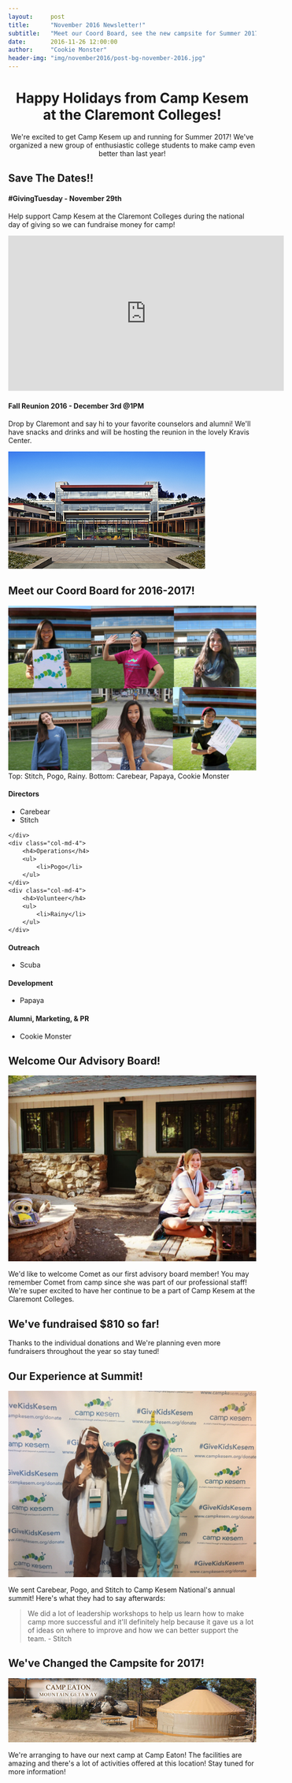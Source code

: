 ```yaml
---
layout:     post
title:      "November 2016 Newsletter!"
subtitle:   "Meet our Coord Board, see the new campsite for Summer 2017, and more!"
date:       2016-11-26 12:00:00
author:     "Cookie Monster"
header-img: "img/november2016/post-bg-november-2016.jpg"
---
```


<h1 style="text-align: center;">Happy Holidays from Camp Kesem at the Claremont Colleges!</h1>
<p style="text-align: center;">We're excited to get Camp Kesem up and running for Summer 2017! We've organized a new group of enthusiastic college students to make camp even better than last year!</p>

<div class="green-box">
    <h2 class="section-heading">Save The Dates!!</h2>
    <div class="row">
        <div class="col-md-6">
            <h4>#GivingTuesday - November 29th</h4>
            <p>Help support Camp Kesem at the Claremont Colleges during the national day of giving so we can fundraise money for camp!</p>
            <iframe width="560" height="315" src="https://www.youtube.com/embed/fLcAnQ3LNzM" frameborder="0" allowfullscreen></iframe>
        </div>
        <div class="col-md-6">
            <h4>Fall Reunion 2016 - December 3rd @1PM</h4>
            <p>Drop by Claremont and say hi to your favorite counselors and alumni! We'll have snacks and drinks and will be hosting the reunion in the lovely Kravis Center.</p>
            <img src="/img/november2016/kravis-cube.jpg">
        </div>
    </div>
</div>

<h2 class="section-heading">Meet our Coord Board for 2016-2017!</h2>
<img src="/img/november2016/coordboard.jpg">
<span class="caption text-muted">Top: Stitch, Pogo, Rainy. Bottom: Carebear, Papaya, Cookie Monster</span>
<div class="row">
    <div class="col-md-4">
        <h4>Directors</h4>
        <ul>
            <li>Carebear</li>
            <li>Stitch</li>
        </ul>
        
    </div>
    <div class="col-md-4">
        <h4>Operations</h4>
        <ul>
            <li>Pogo</li>
        </ul>
    </div>
    <div class="col-md-4">
        <h4>Volunteer</h4>
        <ul>
            <li>Rainy</li>
        </ul>
    </div>
</div>
<div class="row">
    <div class="col-md-4">
        <h4>Outreach</h4>
        <ul>
            <li>Scuba</li>
        </ul>
    </div>
    <div class="col-md-4">
        <h4>Development</h4>
        <ul>
            <li>Papaya</li>
        </ul>
    </div>
    <div class="col-md-4">
        <h4>Alumni, Marketing, & PR</h4>
        <ul>
            <li>Cookie Monster</li>
        </ul>
    </div>
</div>

<div class="row">
    <div class="col-md-7 green-box">
        <h2 class="section-heading">Welcome Our Advisory Board!</h2>
        <div class="row">
                <img src="/img/november2016/comet-advisory-board.jpg">
        </div>
        <p>We'd like to welcome Comet as our first advisory board member! You may remember Comet from camp since she was part of our professional staff! We're super excited to have her continue to be a part of Camp Kesem at the Claremont Colleges.</p>
    </div>
    <div class="col-md-4 col-md-offset-1 green-box">
        <h2 class="section-heading">We've fundraised $810 so far!</h2>
        <p>Thanks to the individual donations and We're planning even more fundraisers throughout the year so stay tuned!</p>
    </div>
</div>
<h2 class="section-heading">Our Experience at Summit!</h2>
<div class="row">
    <div class="col-md-8 col-md-offset-2">
        <img src="/img/november2016/summit.jpg">
    </div>
</div>
<p>We sent Carebear, Pogo, and Stitch to Camp Kesem National's annual summit! Here's what they had to say afterwards:</p>
<blockquote>We did a lot of leadership workshops to help us learn how to make camp more successful and it'll definitely help because it gave us a lot of ideas on where to improve and how we can better support the team. - Stitch</blockquote>
<div class="green-box">
    <h2 class="section-heading">We've Changed the Campsite for 2017!</h2>
    <img src="/img/november2016/campeaton.jpg">
    <p>We're arranging to have our next camp at Camp Eaton! The facilities are amazing and there's a lot of activities offered at this location! Stay tuned for more information!</p>
</div>